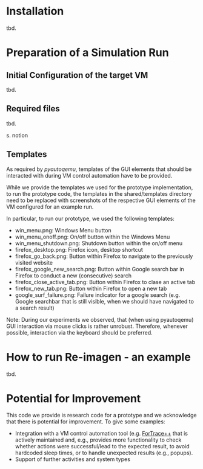 # Installation

tbd. 

# Preparation of a Simulation Run


## Initial Configuration of the target VM

tbd.

## Required files

tbd.


s. notion

## Templates 

As required by *pyautoqemu*, templates of the GUI elements that should be interacted with during VM control automation have to be provided. 

While we provide the templates we used for the prototype implementation, to run the prototype code, the templates in the shared/templates directory need to be replaced with screenshots of the respective GUI elements of the VM configured for an example run.

In particular, to run our prototype, we used the following templates:
- win_menu.png:  Windows Menu button
- win_menu_onoff.png: On/off button within the Windows Menu
- win_menu_shutdown.png: Shutdown button within the on/off menu
- firefox_desktop.png: Firefox icon, desktop shortcut
- firefox_go_back.png: Button within Firefox to navigate to the previously visited website
- firefox_google_new_search.png: Button within Google search bar in Firefox to conduct a new (consecutive) search
- firefox_close_active_tab.png: Button within Firefox to clase an active tab
- firefox_new_tab.png: Button within Firefox to open a new tab
- google_surf_failure.png: Failure indicator for a google search (e.g. Google searchbar that is still visible, when we should have navigated to a search result)

Note: During our experiments we observed, that (when using pyautoqemu) GUI interaction via mouse clicks is rather unrobust. Therefore, whenever possible, interaction via the keyboard should be preferred.

# How to run Re-imagen - an example

tbd. 

# Potential for Improvement

This code we provide is research code for a prototype and we acknowledge that there is potential for improvement. To give some examples:

- Integration with a VM control automation tool (e.g. [ForTrace++](https://gitlab.com/DW0lf/fortrace) that is actively maintained and, e.g., provides more functionality to check whether actions were successful/lead to the expected result, to avoid hardcoded sleep times, or to handle unexpected results (e.g., popups). 
- Support of further activities and system types